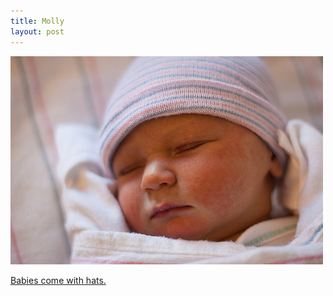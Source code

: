 ```yaml
--- 
title: Molly
layout: post
---
```

<div class="flickr-frame"><a href="http://www.flickr.com/photos/downtree/5240787013/"><img src="/images/molly_with_hat.jpg" class="flickr-photo" /></a>
</div>

<a href="http://www.youtube.com/watch?v=Uk8akSWz2xc">Babies come with hats.</a>
